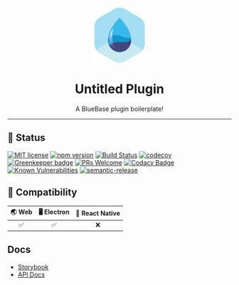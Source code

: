 <div align="center">
	<img width=125 height=125 src="assets/common/logo.png">
  <h1>
		Untitled Plugin
	</h1>
  <p>A BlueBase plugin boilerplate!</p>
</div>

<hr />

## 🎊 Status

[![MIT license](https://img.shields.io/badge/license-MIT-brightgreen.svg)](http://opensource.org/licenses/MIT)
[![npm version](https://img.shields.io/npm/v/plugin-victorychart.svg?style=flat)](https://npmjs.org/package/plugin-victorychart "View this project on npm")
[![Build Status](https://travis-ci.com/BlueBaseJS/plugin-untitled.svg?branch=master)](https://travis-ci.com/BlueBaseJS/plugin-untitled)
[![codecov](https://codecov.io/gh/BlueBaseJS/plugin-untitled/branch/master/graph/badge.svg)](https://codecov.io/gh/BlueBaseJS/plugin-untitled)
[![Greenkeeper badge](https://badges.greenkeeper.io/BlueBaseJS/plugin-untitled.svg)](https://greenkeeper.io/) [![PRs Welcome](https://img.shields.io/badge/PRs-welcome-brightgreen.svg)](https://github.com/BlueBaseJS/plugin-untitled/blob/master/CONTRIBUTING.md)
[![Codacy Badge](https://api.codacy.com/project/badge/Grade/3c79162871414b6aa7c15d1a423adeca)](https://www.codacy.com/app/BlueBaseJS/plugin-untitled?utm_source=github.com&amp;utm_medium=referral&amp;utm_content=BlueBaseJS/plugin-untitled&amp;utm_campaign=Badge_Grade)
[![Known Vulnerabilities](https://snyk.io/test/github/BlueBaseJS/plugin-untitled/badge.svg)](https://snyk.io/test/github/BlueBaseJS/plugin-untitled)
[![semantic-release](https://img.shields.io/badge/%20%20%F0%9F%93%A6%F0%9F%9A%80-semantic--release-e10079.svg)](https://github.com/semantic-release/semantic-release)

## 🤝 Compatibility

| 🌏 Web | 🖥 Electron | 📱 React Native |
| :---: | :--------: | :------------: |
|✅|✅|❌|

## Docs

- [Storybook](https://BlueBaseJS.github.io/plugin-untitled/storybook/)
- [API Docs](https://BlueBaseJS.github.io/plugin-untitled/)